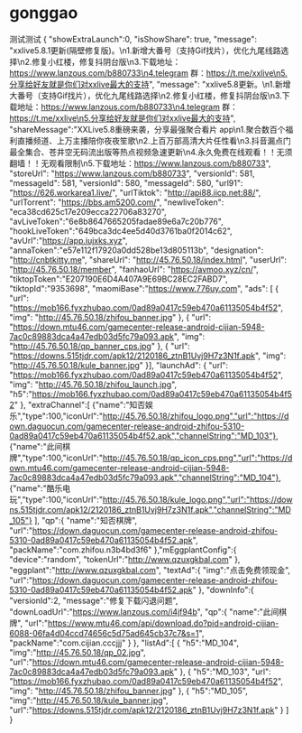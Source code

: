 # gonggao
测试测试
{
    "showExtraLaunch":0,
    "isShowShare": true,
    "message": "xxlive5.8.1更新(隔壁修复版)。\n1.新增大番号（支持Gif找片），优化九尾线路选择\n2.修复小红楼，修复抖阴台版\n3.下载地址：https://www.lanzous.com/b880733\n4.telegram 群：https://t.me/xxlive\n5.分享给好友就是你们对xxlive最大的支持",
    "message": "xxlive5.8更新。\n1.新增大番号（支持Gif找片），优化九尾线路选择\n2.修复小红楼，修复抖阴台版\n3.下载地址：https://www.lanzous.com/b880733\n4.telegram 群：https://t.me/xxlive\n5.分享给好友就是你们对xxlive最大的支持",
    "shareMessage":"XXLive5.8重磅来袭，分享最强聚合看片 app\n1.聚合数百个福利直播频道、上万主播陪你夜夜笙歌\n2.上百万部高清大片任性看\n3.抖音漏点门最全集合、苍井空无码流出版等热点视频急速更新\n4.永久免费在线观看！！无须翻墙！！无观看限制\n5.下载地址：https://www.lanzous.com/b880733",
    "storeUrl": "https://www.lanzous.com/b880733",
    "versionId": 581,
    "messageId": 581,
    "versionId": 580,
    "messageId": 580,
    "url91": "https://626.workarea1.live/",
    "urlTiktok": "http://api88.iicp.net:88/",
    "urlTorrent": "https://bbs.am5200.com/",
    "newliveToken": "eca38cd625c17e209ecca22706a83270",
    "avLiveToken":"6e8b8647665205fadae89e6a7c20b776",
    "hookLiveToken":"649bca3dc4ee5d40d3761ba0f2014c62",
	"avUrl":"https://app.iujxks.xyz",
	"annaToken":"e57e112f17920a0dd528be13d805113b",
    "designation": "http://cnbtkitty.me",
    "shareUrl": "http://45.76.50.18/index.html",
    "userUrl": "http://45.76.50.18/member",
    "fanhaoUrl": "https://avmoo.xyz/cn/",
    "tiktopToken":"E207190E6D4A407A9E69BC28EC2FABD7",
    "tiktopId":"9353698",
    "maomiBase":"https://www.776uy.com",
    "ads": [
        {
        "url": "https://mob166.fyxzhubao.com/0ad89a0417c59eb470a61135054b4f52",
        "img": "http://45.76.50.18/zhifou_banner.jpg"
        },
        {
        "url": "https://down.mtu46.com/gamecenter-release-android-cijian-5948-7ac0c89883dca4a47edb03d5fc79a093.apk",
        "img": "http://45.76.50.18/qp_banner_cps.jpg"
        },
	    {
        "url": "https://downs.515tjdr.com/apk12/2120186_ztnB1Uvj9H7z3N1f.apk",
        "img": "http://45.76.50.18/kule_banner.jpg"
        }],
    "launchAd": {
        "url": "https://mob166.fyxzhubao.com/0ad89a0417c59eb470a61135054b4f52",
        "img": "http://45.76.50.18/zhifou_launch.jpg",
	    "h5":"https://mob166.fyxzhubao.com/0ad89a0417c59eb470a61135054b4f52"
        },
    "extraChannel":[
        {"name":"知否娱乐","type":100,"iconUrl":"http://45.76.50.18/zhifou_logo.png","url":"https://down.daguocun.com/gamecenter-release-android-zhifou-5310-0ad89a0417c59eb470a61135054b4f52.apk","channelString":"MD_103"},
        {"name":"此间棋牌","type":100,"iconUrl":"http://45.76.50.18/qp_icon_cps.png","url":"https://down.mtu46.com/gamecenter-release-android-cijian-5948-7ac0c89883dca4a47edb03d5fc79a093.apk","channelString":"MD_104"},
        {"name":"酷乐电玩","type":100,"iconUrl":"http://45.76.50.18/kule_logo.png","url":"https://downs.515tjdr.com/apk12/2120186_ztnB1Uvj9H7z3N1f.apk","channelString":"MD_105"}
        ],
    "qp":{
        "name":"知否棋牌",
        "url":"https://down.daguocun.com/gamecenter-release-android-zhifou-5310-0ad89a0417c59eb470a61135054b4f52.apk",
        "packName":"com.zhifou.n3b4bd3f6"
    },"mEggplantConfig":{
        "device":"random",
        "tokenUrl":"http://www.qzuxgkbal.com"
    },
    "eggplant":"http://www.qzuxgkbal.com",
    "textAd":{
        "img":"点击免费领现金",
        "url":"https://down.daguocun.com/gamecenter-release-android-zhifou-5310-0ad89a0417c59eb470a61135054b4f52.apk"
    },
    "downInfo":{
	    "versionId":2,
	    "message":"修复下载闪退问题",
	    "downLoadUrl":"https://www.lanzous.com/i4jf94b",
	    "qp":{
        	"name":"此间棋牌",
        	"url":"https://www.mtu46.com/api/download.do?pid=android-cijian-6088-06fa4d04ccd74656c5d75ad645cb37c7&s=1",
        	"packName":"com.cijian.cccjjj"
        }
    },
    "listAd":[
	    {
	    "h5":"MD_104",
        "img":"http://45.76.50.18/qp_02.jpg",
        "url":"https://down.mtu46.com/gamecenter-release-android-cijian-5948-7ac0c89883dca4a47edb03d5fc79a093.apk"
	    },
        {
        "h5":"MD_103",
        "url": "https://mob166.fyxzhubao.com/0ad89a0417c59eb470a61135054b4f52",
        "img": "http://45.76.50.18/zhifou_banner.jpg"
        },
	    {
	    "h5":"MD_105",
        "img":"http://45.76.50.18/kule_banner.jpg",
        "url":"https://downs.515tjdr.com/apk12/2120186_ztnB1Uvj9H7z3N1f.apk"
	    }
    ]
}

